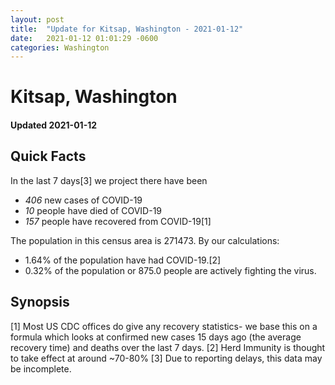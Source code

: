```yaml
---
layout: post
title:  "Update for Kitsap, Washington - 2021-01-12"
date:   2021-01-12 01:01:29 -0600
categories: Washington
---
```


# Kitsap, Washington
#### Updated 2021-01-12

## Quick Facts

In the last 7 days[3] we project there have been
- *406* new cases of COVID-19
- *10* people have died of COVID-19
- *157* people have recovered from COVID-19[1]

The population in this census area is 271473. By our calculations:
- 1.64% of the population have had COVID-19.[2]
- 0.32% of the population or 875.0 people are actively fighting the virus.

## Synopsis




[1] Most US CDC offices do give any recovery statistics- we base this on a formula which looks at confirmed new cases
15 days ago (the average recovery time) and deaths over the last 7 days.
[2] Herd Immunity is thought to take effect at around ~70-80%
[3] Due to reporting delays, this data may be incomplete. 
    